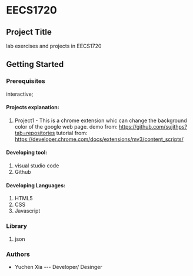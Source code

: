 # EECS1720
## Project Title
lab exercises and projects in EECS1720
## Getting Started
### Prerequisites

interactive;

#### Projects explanation:
1. Project1 - This is a chrome extension whic can change the background color of the google web page.
demo from: https://github.com/sujithps?tab=repositories
tutorial from: https://developer.chrome.com/docs/extensions/mv3/content_scripts/

#### Developing tool:
1. visual studio code
2. Github


#### Developing Languages:
1. HTML5
2. CSS
3. Javascript


### Library
1. json

### Authors 
* Yuchen Xia --- Developer/ Desinger